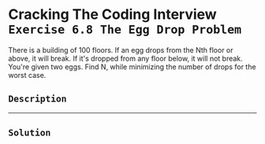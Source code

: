 # Cracking The Coding Interview `Exercise 6.8 The Egg Drop Problem`

There is a building of 100 floors. If an egg drops from the Nth floor or
above, it will break. If it's dropped from any floor below, it will not break. You're given two eggs. Find
N, while minimizing the number of drops for the worst case.

## `Description`

---

## `Solution`